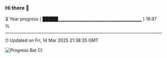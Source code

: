 ### Hi there 👋

⏳ Year progress { █████▁▁▁▁▁▁▁▁▁▁▁▁▁▁▁▁▁▁▁▁▁▁▁▁▁ } 19.97 %

---

⏰ Updated on Fri, 14 Mar 2025 21:38:35 GMT

![Progress Bar CI](https://github.com/IshwaranRudhara/GIT-ACTION/workflows/Progress%20Bar%20CI/badge.svg)
